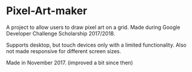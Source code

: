# Pixel-Art-maker

A project to allow users to draw pixel art on a grid. Made during Google Developer Challenge Scholarship 2017/2018.


Supports desktop, but touch devices only with a limited functionality. Also not made responsive for different screen sizes.



Made in November 2017. (improved a bit since then)
